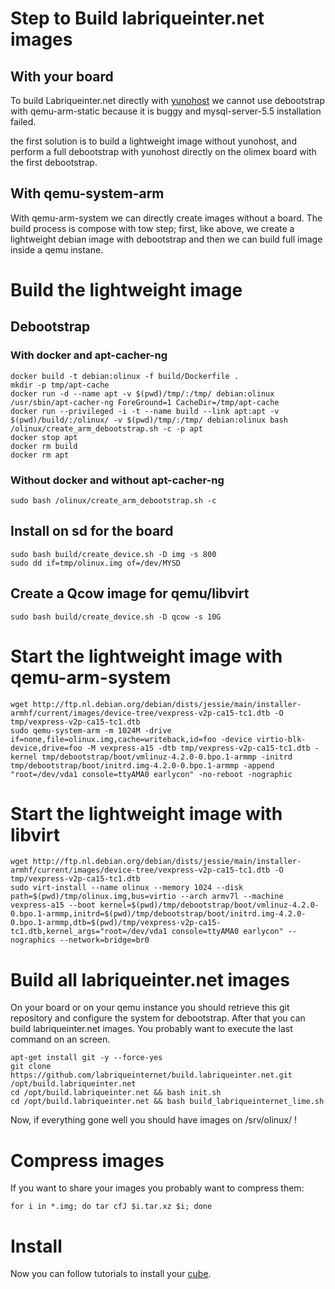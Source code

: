 # Step to Build labriqueinter.net images 

## With your board 
To build Labriqueinter.net directly with [yunohost](https://yunohost.org/) we
cannot use debootstrap with qemu-arm-static because it is buggy and
mysql-server-5.5 installation failed.

the first solution is to build a lightweight image without yunohost, and
perform a full debootstrap with yunohost directly on the olimex board with the
first debootstrap.

## With qemu-system-arm 
With qemu-arm-system we can directly create images without a board. The build
process is compose with tow step; first, like above, we create a lightweight
debian image with debootstrap and then we can build full image inside a qemu
instane.

# Build the lightweight image 

## Debootstrap

### With docker and apt-cacher-ng

```shell
docker build -t debian:olinux -f build/Dockerfile .
mkdir -p tmp/apt-cache
docker run -d --name apt -v $(pwd)/tmp/:/tmp/ debian:olinux /usr/sbin/apt-cacher-ng ForeGround=1 CacheDir=/tmp/apt-cache
docker run --privileged -i -t --name build --link apt:apt -v $(pwd)/build/:/olinux/ -v $(pwd)/tmp/:/tmp/ debian:olinux bash /olinux/create_arm_debootstrap.sh -c -p apt
docker stop apt
docker rm build
docker rm apt
```

### Without docker and without apt-cacher-ng

```shell
sudo bash /olinux/create_arm_debootstrap.sh -c
```

## Install on sd for the board

```shell
sudo bash build/create_device.sh -D img -s 800
sudo dd if=tmp/olinux.img of=/dev/MYSD
```

## Create a Qcow image for qemu/libvirt

```shell
sudo bash build/create_device.sh -D qcow -s 10G
```
 
#  Start the lightweight image with qemu-arm-system

```shell
wget http://ftp.nl.debian.org/debian/dists/jessie/main/installer-armhf/current/images/device-tree/vexpress-v2p-ca15-tc1.dtb -O tmp/vexpress-v2p-ca15-tc1.dtb 
sudo qemu-system-arm -m 1024M -drive if=none,file=olinux.img,cache=writeback,id=foo -device virtio-blk-device,drive=foo -M vexpress-a15 -dtb tmp/vexpress-v2p-ca15-tc1.dtb -kernel tmp/debootstrap/boot/vmlinuz-4.2.0-0.bpo.1-armmp -initrd tmp/debootstrap/boot/initrd.img-4.2.0-0.bpo.1-armmp -append "root=/dev/vda1 console=ttyAMA0 earlycon" -no-reboot -nographic
```
#  Start the lightweight image with libvirt

```shell
wget http://ftp.nl.debian.org/debian/dists/jessie/main/installer-armhf/current/images/device-tree/vexpress-v2p-ca15-tc1.dtb -O tmp/vexpress-v2p-ca15-tc1.dtb 
sudo virt-install --name olinux --memory 1024 --disk path=$(pwd)/tmp/olinux.img,bus=virtio --arch armv7l --machine vexpress-a15 --boot kernel=$(pwd)/tmp/debootstrap/boot/vmlinuz-4.2.0-0.bpo.1-armmp,initrd=$(pwd)/tmp/debootstrap/boot/initrd.img-4.2.0-0.bpo.1-armmp,dtb=$(pwd)/tmp/vexpress-v2p-ca15-tc1.dtb,kernel_args="root=/dev/vda1 console=ttyAMA0 earlycon" --nographics --network=bridge=br0
```


# Build all labriqueinter.net images

On your board or on your qemu instance you should retrieve this git repository
and configure the system for debootstrap. After that you can build
labriqueinter.net images. You probably want to execute the last command on an
screen.

```shell
apt-get install git -y --force-yes
git clone https://github.com/labriqueinternet/build.labriqueinter.net.git /opt/build.labriqueinter.net
cd /opt/build.labriqueinter.net && bash init.sh
cd /opt/build.labriqueinter.net && bash build_labriqueinternet_lime.sh
```

Now, if everything gone well you should have images on /srv/olinux/ !

# Compress images

If you want to share your images you probably want to compress them:

```shell
for i in *.img; do tar cfJ $i.tar.xz $i; done
```

# Install 

Now you can follow tutorials to install your [cube](https://repo.labriqueinter.net/).
